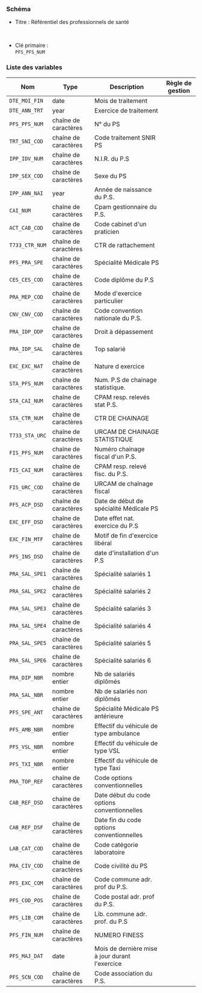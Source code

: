 ### Schéma


- Titre : Référentiel des professionnels de santé
<br />


- Clé primaire : <br />`PFS_PFS_NUM`<br />


 
### Liste des variables

Nom | Type | Description | Règle de gestion
-|-|-|-
`DTE_MOI_FIN`| date |Mois de traitement||
`DTE_ANN_TRT`| year |Exercice de traitement||
`PFS_PFS_NUM`| chaîne de caractères |N° du PS||
`TRT_SNI_COD`| chaîne de caractères |Code traitement SNIR PS||
`IPP_IDV_NUM`| chaîne de caractères |N.I.R. du P.S||
`IPP_SEX_COD`| chaîne de caractères |Sexe du PS||
`IPP_ANN_NAI`| year |Année de naissance du P.S.||
`CAI_NUM`| chaîne de caractères |Cpam gestionnaire du P.S.||
`ACT_CAB_COD`| chaîne de caractères |Code cabinet d'un praticien||
`T733_CTR_NUM`| chaîne de caractères |CTR de rattachement||
`PFS_PRA_SPE`| chaîne de caractères |Spécialité Médicale PS||
`CES_CES_COD`| chaîne de caractères |Code diplôme du P.S||
`PRA_MEP_COD`| chaîne de caractères |Mode d'exercice particulier||
`CNV_CNV_COD`| chaîne de caractères |Code convention nationale du P.S.||
`PRA_IDP_DDP`| chaîne de caractères |Droit à dépassement||
`PRA_IDP_SAL`| chaîne de caractères |Top salarié||
`EXC_EXC_NAT`| chaîne de caractères |Nature d exercice||
`STA_PFS_NUM`| chaîne de caractères |Num. P.S de chainage statistique.||
`STA_CAI_NUM`| chaîne de caractères |CPAM resp. relevés stat P.S.||
`STA_CTR_NUM`| chaîne de caractères |CTR DE CHAINAGE||
`T733_STA_URC`| chaîne de caractères |URCAM DE CHAINAGE STATISTIQUE||
`FIS_PFS_NUM`| chaîne de caractères |Numéro chainage fiscal d'un P.S.||
`FIS_CAI_NUM`| chaîne de caractères |CPAM resp. relevé fisc. du P.S.||
`FIS_URC_COD`| chaîne de caractères |URCAM de chaînage fiscal||
`PFS_ACP_DSD`| chaîne de caractères |Date de début de spécialité Médicale PS||
`EXC_EFF_DSD`| chaîne de caractères |Date effet nat. exercice du P.S||
`EXC_FIN_MTF`| chaîne de caractères |Motif de fin d'exercice libéral||
`PFS_INS_DSD`| chaîne de caractères |date d'installation d'un P.S||
`PRA_SAL_SPE1`| chaîne de caractères |Spécialité salariés 1||
`PRA_SAL_SPE2`| chaîne de caractères |Spécialité salariés 2||
`PRA_SAL_SPE3`| chaîne de caractères |Spécialité salariés 3||
`PRA_SAL_SPE4`| chaîne de caractères |Spécialité salariés 4||
`PRA_SAL_SPE5`| chaîne de caractères |Spécialité salariés 5||
`PRA_SAL_SPE6`| chaîne de caractères |Spécialité salariés 6||
`PRA_DIP_NBR`| nombre entier |Nb de salariés diplômés||
`PRA_SAL_NBR`| nombre entier |Nb de salariés non diplômés||
`PFS_SPE_ANT`| chaîne de caractères |Spécialité Médicale PS antérieure||
`PFS_AMB_NBR`| nombre entier |Effectif du véhicule de type ambulance||
`PFS_VSL_NBR`| nombre entier |Effectif du véhicule de type VSL||
`PFS_TXI_NBR`| nombre entier |Effectif du véhicule de type Taxi||
`PRA_TOP_REF`| chaîne de caractères |Code options conventionnelles||
`CAB_REF_DSD`| chaîne de caractères |Date début du code options conventionnelles||
`CAB_REF_DSF`| chaîne de caractères |Date fin du code options conventionnelles||
`LAB_CAT_COD`| chaîne de caractères |Code catégorie laboratoire||
`PRA_CIV_COD`| chaîne de caractères |Code civilité du PS||
`PFS_EXC_COM`| chaîne de caractères |Code commune adr. prof du P.S.||
`PFS_COD_POS`| chaîne de caractères |Code postal adr. prof du P.S.||
`PFS_LIB_COM`| chaîne de caractères |Lib. commune adr. prof. du P.S||
`PFS_FIN_NUM`| chaîne de caractères |NUMERO FINESS||
`PFS_MAJ_DAT`| date |Mois de dernière mise à jour durant l'exercice||
`PFS_SCN_COD`| chaîne de caractères |Code association du P.S.||